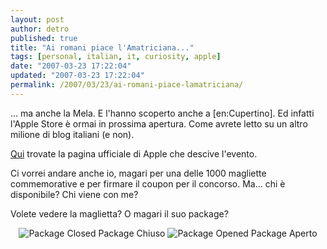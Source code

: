 ```yaml
---
layout: post
author: detro
published: true
title: "Ai romani piace l'Amatriciana..."
tags: [personal, italian, it, curiosity, apple]
date: "2007-03-23 17:22:04"
updated: "2007-03-23 17:22:04"
permalink: /2007/03/23/ai-romani-piace-lamatriciana/
---
```


... ma anche la Mela.
E l'hanno scoperto anche a [en:Cupertino]. Ed infatti l'Apple Store è ormai in prossima apertura. Come avrete letto su un altro milione di blog italiani (e non).

<a href="http://www.apple.com/it/retail/romaest/week/20070401.html">Qui</a> trovate la pagina ufficiale di Apple che descive l'evento.

Ci vorrei andare anche io, magari per una delle 1000 magliette commemorative e per firmare il coupon per il concorso. Ma... chi è disponibile? Chi viene con me?

Volete vedere la maglietta? O magari il suo package? <!--more-->

<div align="center">
<img src="http://static.flickr.com/114/251818616_28f9fc0f2c_m.jpg" alt="Package Closed" />
Package Chiuso

<img src="http://static.flickr.com/69/251817521_52f171ebe5_m.jpg" alt="Package Opened" />
Package Aperto
</div>
